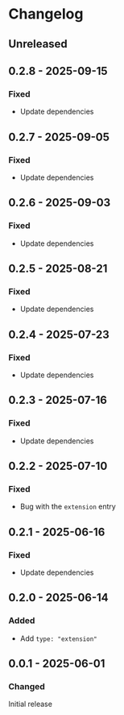 # Changelog

## Unreleased

## 0.2.8 - 2025-09-15

### Fixed

- Update dependencies

## 0.2.7 - 2025-09-05

### Fixed

- Update dependencies

## 0.2.6 - 2025-09-03

### Fixed

- Update dependencies

## 0.2.5 - 2025-08-21

### Fixed

- Update dependencies

## 0.2.4 - 2025-07-23

### Fixed

- Update dependencies

## 0.2.3 - 2025-07-16

### Fixed

- Update dependencies

## 0.2.2 - 2025-07-10

### Fixed

- Bug with the `extension` entry

## 0.2.1 - 2025-06-16

### Fixed

- Update dependencies

## 0.2.0 - 2025-06-14

### Added

- Add `type: "extension"`

## 0.0.1 - 2025-06-01

### Changed

Initial release

